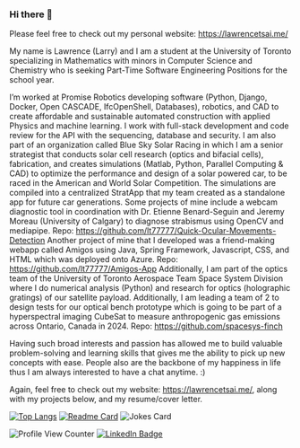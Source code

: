 ### Hi there 👋

Please feel free to check out my personal website: https://lawrencetsai.me/

My name is Lawrence (Larry) and I am a student at the University of Toronto specializing in Mathematics with minors in Computer Science and Chemistry who is seeking Part-Time Software Engineering Positions for the school year. 

I’m worked at Promise Robotics developing software (Python, Django, Docker, Open CASCADE, IfcOpenShell, Databases), robotics, and CAD to create affordable and sustainable automated construction with applied Physics and machine learning. I work with full-stack development and code review for the API with the sequencing, database and security. I am also part of an organization called Blue Sky Solar Racing in which I am a senior strategist that conducts solar cell research (optics and bifacial cells), fabrication, and creates simulations (Matlab, Python, Parallel Computing & CAD) to optimize the performance and design of a solar powered car, to be raced in the American and World Solar Competition. The simulations are compiled into a centralized StratApp that my team created as a standalone app for future car generations. Some projects of mine include a webcam diagnostic tool in coordination with Dr. Etienne Benard-Seguin and Jeremy Moreau (University of Calgary) to diagnose strabismus using OpenCV and mediapipe. Repo: https://github.com/lt77777/Quick-Ocular-Movements-Detection Another project of mine that I developed was a friend-making webapp called Amigos using Java, Spring Framework, Javascript, CSS, and HTML which was deployed onto Azure. Repo: https://github.com/lt77777/Amigos-App Additionally, I am part of the optics team of the University of Toronto Aerospace Team Space System Division where I do numerical analysis (Python) and research for optics (holographic gratings) of our satellite payload. Additionally, I am leading a team of 2 to design tests for our optical bench prototype which is going to be part of a hyperspectral imaging CubeSat to measure anthropogenic gas emissions across Ontario, Canada in 2024. Repo: https://github.com/spacesys-finch 

Having such broad interests and passion has allowed me to build valuable problem-solving and learning skills that gives me the ability to pick up new concepts with ease. People also are the backbone of my happiness in life thus I am always interested to have a chat anytime. :)

Again, feel free to check out my website: https://lawrencetsai.me/, along with my projects below, and my resume/cover letter. 
<!-- ### :fire: My Stats : -->
<!-- [![GitHub Streak](http://github-readme-streak-stats.herokuapp.com?user=Lt77777&theme=dark&background=000000)](https://git.io/streak-stats) -->
[![Top Langs](https://github-readme-stats-git-masterrstaa-rickstaa.vercel.app/api/top-langs/?username=Lt77777&count_private=true&theme=dark&langs_count=10&layout=compact)](https://github.com/anuraghazra/github-readme-stats) [![Readme Card](https://github-readme-stats-git-masterrstaa-rickstaa.vercel.app/api/pin/?username=Lt77777&repo=Resume-Cover-Letter&theme=dark)](https://github.com/lt77777/Resume-Cover-Letter) ![Jokes Card](https://readme-jokes.vercel.app/api)

![Profile View Counter](https://komarev.com/ghpvc/?username=Lt77777) [![LinkedIn Badge](https://img.shields.io/badge/LinkedIn-Profile-informational?style=flat&logo=linkedin&logoColor=white&color=0D76A8)](https://www.linkedin.com/in/lawtsai/)

<!-- Total time coded since Jun 21 2022 : <a href="https://wakatime.com/@746042ff-978a-4839-aff8-0e93dd03d191"><img src="https://wakatime.com/badge/user/746042ff-978a-4839-aff8-0e93dd03d191.svg" alt="Total time coded since Jun 21 2022" /></a> -->

<!-- ![Lawrence's Public GitHub stats](https://github-readme-stats.vercel.app/api?username=Lt77777&show_icons=true&theme=dark&count_private=true) -->

<!-- [![Readme Card](https://github-readme-stats.vercel.app/api/pin/?username=Lt77777&repo=Lt77777.github.io&theme=dark)](https://github.com/lt77777/Lt77777.github.io) -->

<!-- ![Hits](https://hitcounter.pythonanywhere.com/count/tag.svg?url = https://github.com/lt77777/Resume-Cover-Letter)
 -->
 
<!-- <div align="center">
  <a href="https://profile.codersrank.io/user/lt77777">
  <img
    src="https://cr-ss-service.azurewebsites.net/api/ScreenShot?widget=summary&username=lt77777&badges=2&show-avatar=false&style=--header-bg-color:%23000;--border-radius:10px"
       />
  </a>
</div> -->
